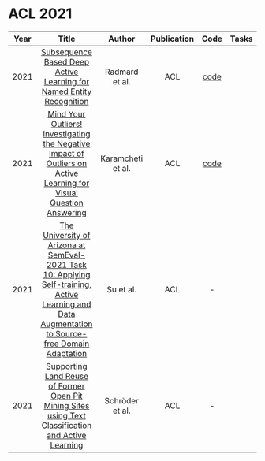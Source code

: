 # ACL 2021

| Year |                                                       Title                                                       |   Author    | Publication | Code | Tasks | Notes | Datasets| Notions |
|:----:|:-----------------------------------------------------------------------------------------------------------------:|:-----------:|:-----------:|:----:|:----:|:-----:|:-----:|:-----:|
| 2021 |                                        [Subsequence Based Deep Active Learning for Named Entity Recognition](https://aclanthology.org/2021.acl-long.332/)                                        |  Radmard et al.   |     ACL     | [code](https://github.com/puria-radmard/RFL-SBDALNER) |      |       |       |       |
| 2021 |                [Mind Your Outliers! Investigating the Negative Impact of Outliers on Active Learning for Visual Question Answering](https://aclanthology.org/2021.acl-long.564/)                 | Karamcheti et al. |     ACL     |     [code](https://github.com/siddk/vqa-outliers)     |      |       |       |       |
| 2021 | [The University of Arizona at SemEval-2021 Task 10: Applying Self-training, Active Learning and Data Augmentation to Source-free Domain Adaptation](https://aclanthology.org/2021.semeval-1.56/) |     Su et al.     |     ACL     |                           -                           |      |       |       |       |
| 2021 |                        [Supporting Land Reuse of Former Open Pit Mining Sites using Text Classification and Active Learning](https://aclanthology.org/2021.acl-long.320/)                        |  Schröder et al.  |     ACL     |                           -                           |      |       |       |       |
